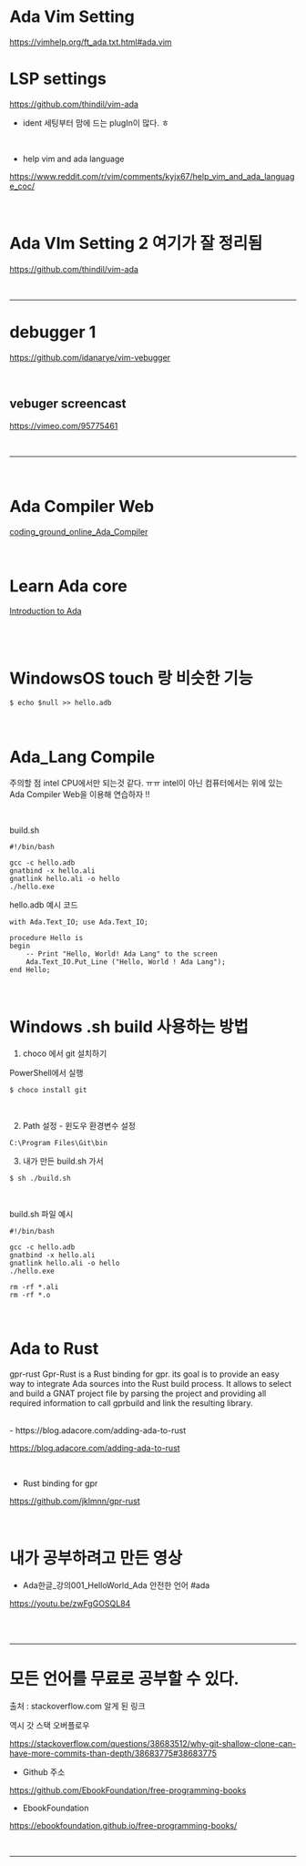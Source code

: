 # Ada Vim Setting

https://vimhelp.org/ft_ada.txt.html#ada.vim

# LSP settings

https://github.com/thindil/vim-ada

- ident 세팅부터 맘에 드는 plugIn이 많다. ㅎ

<br>

- help vim and ada language

https://www.reddit.com/r/vim/comments/kyjx67/help_vim_and_ada_language_coc/

<br>

# Ada VIm Setting 2 여기가 잘 정리됨

https://github.com/thindil/vim-ada

<br>

<hr>

# debugger 1

https://github.com/idanarye/vim-vebugger

<br>

## vebuger screencast

https://vimeo.com/95775461

<br>

<hr>

<br>

# Ada Compiler Web

[coding_ground_online_Ada_Compiler](https://www.tutorialspoint.com/compile_ada_online.php)

<br>

# Learn Ada core

[Introduction to Ada](https://learn.adacore.com/courses/intro-to-ada/index.html)

<br>

<br>

# WindowsOS touch 랑 비슷한 기능

```
$ echo $null >> hello.adb
```

<br>

# Ada_Lang Compile

주의할 점 intel CPU에서만 되는것 같다. ㅠㅠ
intel이 아닌 컴퓨터에서는 위에 있는 Ada Compiler Web을 이용해 연습하자
!!

<br>

build.sh

```
#!/bin/bash

gcc -c hello.adb
gnatbind -x hello.ali
gnatlink hello.ali -o hello
./hello.exe
```

hello.adb 예시 코드

```
with Ada.Text_IO; use Ada.Text_IO;

procedure Hello is
begin
    -- Print "Hello, World! Ada Lang" to the screen
    Ada.Text_IO.Put_Line ("Hello, World ! Ada Lang");
end Hello;

```

<br>

# Windows .sh build 사용하는 방법

1. choco 에서 git 설치하기

PowerShell에서 실행

```
$ choco install git
```

<br>

2. Path 설정 - 윈도우 환경변수 설정

```
C:\Program Files\Git\bin
```

3. 내가 만든 build.sh 가서

```
$ sh ./build.sh
```

<br>

build.sh 파일 예시

```
#!/bin/bash

gcc -c hello.adb
gnatbind -x hello.ali
gnatlink hello.ali -o hello
./hello.exe

rm -rf *.ali
rm -rf *.o
```

<br>

# Ada to Rust

gpr-rust Gpr-Rust is a Rust binding for gpr. its goal is to provide an easy way to integrate Ada sources into the Rust build process. It allows to select and build a GNAT project file by parsing the project and providing all required information to call gprbuild and link the resulting library.

<br>
- https://blog.adacore.com/adding-ada-to-rust

https://blog.adacore.com/adding-ada-to-rust

<br>

- Rust binding for gpr

https://github.com/jklmnn/gpr-rust

<br>

# 내가 공부하려고 만든 영상

- Ada한글\_강의001_HelloWorld_Ada 안전한 언어 #ada

https://youtu.be/zwFgGOSQL84

<br>

<br>

<hr>

# 모든 언어를 무료로 공부할 수 있다.

출처 : stackoverflow.com
알게 된 링크

역시 갓 스택 오버플로우

https://stackoverflow.com/questions/38683512/why-git-shallow-clone-can-have-more-commits-than-depth/38683775#38683775

- Github 주소

https://github.com/EbookFoundation/free-programming-books

- EbookFoundation

https://ebookfoundation.github.io/free-programming-books/

<br>

<hr>
